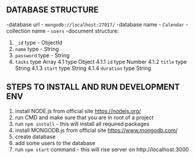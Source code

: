 ## DATABASE STRUCTURE
-database url - `mongodb://localhost:27017/`
-database name - `Calendar`
-collection name - `users`
-document structure:
1. `_id` type - ObjectId
2. `name` type - String
3. `password` type - String
4. `tasks` type Array
4.1 type Object
4.1.1 `id` type Number
4.1.2 `title` type String
4.1.3 `start` type String
4.1.4 `duration` type String

## STEPS TO INSTALL AND RUN DEVELOPMENT ENV
1. install NODE.js from official site https://nodejs.org/
2. run CMD and make sure that you are in root of a project
3. run `npm install` - this will install all required packages
4. install MONGODB.js from official site https://www.mongodb.com/
5. create database
6. add some users to the database
7. run `npm start` command - this will rise server on http://localhost:3000
